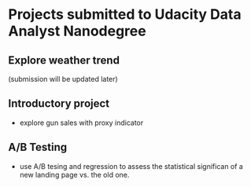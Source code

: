 # Projects submitted to Udacity Data Analyst Nanodegree

## Explore weather trend
(submission will be updated later)

## Introductory project
- explore gun sales with proxy indicator

## A/B Testing
- use A/B tesing and regression to assess the statistical significan of a new landing page vs. the old one.

